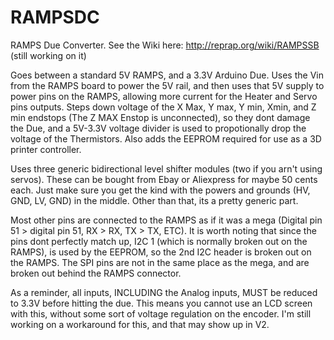 # RAMPSDC
RAMPS Due Converter. 
See the Wiki here: http://reprap.org/wiki/RAMPSSB (still working on it)

Goes between a standard 5V RAMPS, and a 3.3V Arduino Due. Uses the Vin from the RAMPS board to power the 5V rail, and then uses that 5V supply to power pins on the RAMPS, allowing more current for the Heater and Servo pins outputs. 
Steps down voltage of the X Max, Y max, Y min, Xmin, and Z min endstops (The Z MAX Enstop is unconnected), so they dont damage the Due, and a 5V-3.3V voltage divider is used to propotionally drop the voltage of the Thermistors.
Also adds the EEPROM required for use as a 3D printer controller.

Uses three generic bidirectional level shifter modules (two if you arn't using servos). These can be bought from Ebay or Aliexpress for maybe 50 cents each. Just make sure you get the kind with the powers and grounds (HV, GND, LV, GND) in the middle. Other than that, its a pretty generic part.

Most other pins are connected to the RAMPS as if it was a mega (Digital pin 51 > digital pin 51, RX > RX, TX > TX, ETC). It is worth noting that since the pins dont perfectly match up, I2C 1 (which is normally broken out on the RAMPS), is used by the EEPROM, so the 2nd I2C header is broken out on the RAMPS. The SPI pins are not in the same place as the mega, and are broken out behind the RAMPS connector.

As a reminder, all inputs, INCLUDING the Analog inputs, MUST be reduced to 3.3V before hitting the due. This means you cannot use an LCD screen with this, without some sort of voltage regulation on the encoder. I'm still working on a workaround for this, and that may show up in V2. 
